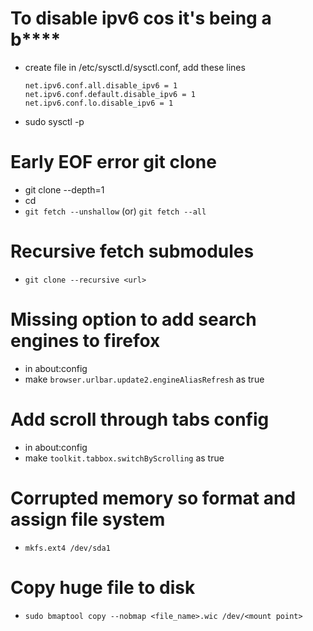# To disable ipv6 cos it's being a b****
- create file in /etc/sysctl.d/sysctl.conf, add these lines
	```
	net.ipv6.conf.all.disable_ipv6 = 1
	net.ipv6.conf.default.disable_ipv6 = 1
	net.ipv6.conf.lo.disable_ipv6 = 1
	```
- sudo sysctl -p

# Early EOF error git clone
- git clone --depth=1 <link>
- cd <repo>
- `git fetch --unshallow` (or) `git fetch --all`

# Recursive fetch submodules
- `git clone --recursive <url>`

# Missing option to add search engines to firefox
- in about:config
- make `browser.urlbar.update2.engineAliasRefresh` as true

# Add scroll through tabs config
- in about:config
- make `toolkit.tabbox.switchByScrolling` as true
 


# Corrupted memory so format and assign file system
- `mkfs.ext4 /dev/sda1`

# Copy huge file to disk
- `sudo bmaptool copy --nobmap <file_name>.wic /dev/<mount point>`